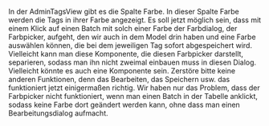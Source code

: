  In der AdminTagsView gibt es die Spalte Farbe. In dieser Spalte Farbe werden die Tags in ihrer Farbe angezeigt. Es soll jetzt möglich sein, dass mit einem Klick auf einen Batch mit solch einer Farbe der Farbdialog, der Farbpicker, aufgeht, den wir auch in dem Model drin haben und eine Farbe auswählen können, die bei dem jeweiligen Tag sofort abgespeichert wird. Vielleicht kann man diese Komponente, die diesen Farbpicker darstellt, separieren, sodass man ihn nicht zweimal einbauen muss in diesen Dialog. Vielleicht könnte es auch eine Komponente sein. Zerstöre bitte keine anderen Funktionen, denn das Bearbeiten, das Speichern usw. das funktioniert jetzt einigermaßen richtig. Wir haben nur das Problem, dass der Farbpicker nicht funktioniert, wenn man einen Batch in der Tabelle anklickt, sodass keine Farbe dort geändert werden kann, ohne dass man einen Bearbeitungsdialog aufmacht.
